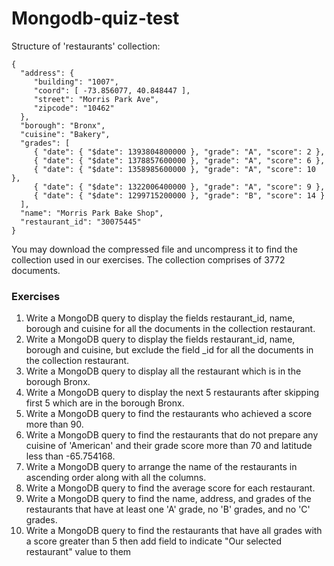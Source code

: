 # Mongodb-quiz-test

Structure of 'restaurants' collection:
```
{
  "address": {
     "building": "1007",
     "coord": [ -73.856077, 40.848447 ],
     "street": "Morris Park Ave",
     "zipcode": "10462"
  },
  "borough": "Bronx",
  "cuisine": "Bakery",
  "grades": [
     { "date": { "$date": 1393804800000 }, "grade": "A", "score": 2 },
     { "date": { "$date": 1378857600000 }, "grade": "A", "score": 6 },
     { "date": { "$date": 1358985600000 }, "grade": "A", "score": 10 },
     { "date": { "$date": 1322006400000 }, "grade": "A", "score": 9 },
     { "date": { "$date": 1299715200000 }, "grade": "B", "score": 14 }
  ],
  "name": "Morris Park Bake Shop",
  "restaurant_id": "30075445"
}
```
You may download the compressed file and uncompress it to find the collection used in our exercises. The collection comprises of 3772 documents.

### Exercises
1. Write a MongoDB query to display the fields restaurant_id, name, borough and cuisine for all the documents in the collection restaurant.
2. Write a MongoDB query to display the fields restaurant_id, name, borough and cuisine, but exclude the field _id for all the documents in the collection restaurant.
3. Write a MongoDB query to display all the restaurant which is in the borough Bronx.
4. Write a MongoDB query to display the next 5 restaurants after skipping first 5 which are in the borough Bronx.
5. Write a MongoDB query to find the restaurants who achieved a score more than 90.
6. Write a MongoDB query to find the restaurants that do not prepare any cuisine of 'American' and their grade score more than 70 and latitude less than -65.754168.
7. Write a MongoDB query to arrange the name of the restaurants in ascending order along with all the columns.
8. Write a MongoDB query to find the average score for each restaurant.
9. Write a MongoDB query to find the name, address, and grades of the restaurants that have at least one 'A' grade, no 'B' grades, and no 'C' grades.
10. Write a MongoDB query to find the restaurants that have all grades with a score greater than 5 then add field to indicate "Our selected restaurant" value to them






